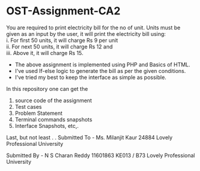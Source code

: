 # OST-Assignment-CA2
You are required to print electricity bill for the no of unit. Units must be given as an input by the user, it will print the electricity bill using:  
i. For first 50 units, it will charge Rs 9 per unit  
ii. For next 50 units, it will charge Rs 12 and  
iii. Above it, it will charge Rs 15.

* The above assignment is implemented using PHP and Basics of HTML. 
* I've used If-else logic to generate the bill as per the given conditions. 
* I've tried my best to keep the interface as simple as possible.

In this repository one can get the 
  1. source code of the assignment
  2. Test cases
  3. Problem Statement
  4. Terminal commands snapshots
  5. Interface Snapshots, etc,.

Last, but not least . . 
Submitted  To - 
      Ms. Milanjit Kaur
      24884
      Lovely Professional University

Submitted By - 
      N S Charan Reddy
      11601863
      KE013 / B73
      Lovely Professional University
      
